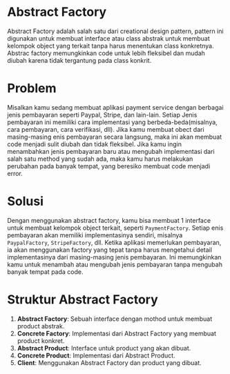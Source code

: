 # Abstract Factory

Abstract Factory adalah salah satu dari creational design pattern, pattern ini digunakan untuk membuat interface atau class abstrak untuk membuat kelompok object yang terkait tanpa harus menentukan class konkretnya. Abstrac factory memungkinkan code untuk lebih fleksibel dan mudah diubah karena tidak tergantung pada class konkrit.

# Problem

Misalkan kamu sedang membuat aplikasi payment service dengan berbagai jenis pembayaran seperti Paypal, Stripe, dan lain-lain. Setiap Jenis pembayaran ini memiliki cara implementasi yang berbeda-beda(misalnya, cara pembayaran, cara verifikasi, dll). Jika kamu membuat obect dari masing-masing enis pembayaran secara langsung, maka ini akan membuat code menjadi sulit diubah dan tidak fleksibel. Jika kamu ingin menambahkan jenis pembayaran baru atau mengubah implementasi dari salah satu method yang sudah ada, maka kamu harus melakukan perubahan pada banyak tempat, yang beresiko membuat code menjadi error.

# Solusi

Dengan menggunakan abstract factory, kamu bisa membuat 1 interface untuk membuat kelompok object terkait, seperti `PaymentFactory`. Setiap enis pembayaran akan memiliki implementasinya sendiri, misalnya `PaypalFactory`, `StripeFactory`, dll. Ketika aplikasi memerlukan pembayaran, ia akan menggunakan factory yang tepat tanpa harus mengetahui detail implementasinya dari masing-masing jenis pembayaran. Ini memungkinkan kamu untuk menambah atau mengubah jenis pembayaran tanpa mengubah banyak tempat pada code.

# Struktur Abstract Factory

1. **Abstract Factory**: Sebuah interface dengan mothod untuk membuat product abstrak.
2. **Concrete Factory**: Implementasi dari Abstract Factory yang membuat product konkret.
3. **Abstract Product**: Interface untuk product yang akan dibuat.
4. **Concrete Product**: Implementasi dari Abstract Product.
5. **Client**: Menggunakan Abstract Factory dan product yang dibuat.
